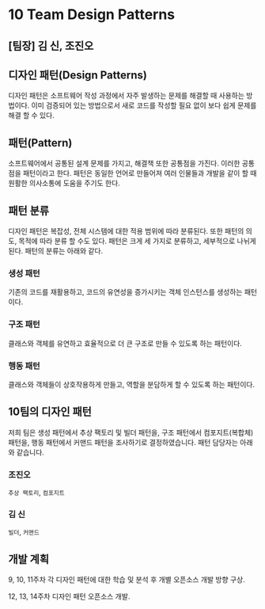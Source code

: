 # 10 Team Design Patterns
## [팀장] 김 신, 조진오

## 디자인 패턴(Design Patterns)
디자인 패턴은 소프트웨어 작성 과정에서 자주 발생하는 문제를 해결할 때 사용하는 방법이다. 
이미 검증되어 있는 방법으로서 새로 코드를 작성할 필요 없이 보다 쉽게 문제를 해결 할 수 있다.

## 패턴(Pattern)
소프트웨어에서 공통된 설계 문제를 가지고, 해결책 또한 공통점을 가진다. 이러한 공통점을 패턴이라고 한다.
패턴은 동일한 언어로 만들어져 여러 인물들과 개발을 같이 할 때 원활한 의사소통에 도움을 주기도 한다.

## 패턴 분류
디자인 패턴은 복잡성, 전체 시스템에 대한 적용 범위에 따라 분류된다. 또한 패턴의 의도, 목적에 따라 분류 할 수도 있다. 패턴은 크게 세 가지로 분류하고, 세부적으로 나뉘게 된다.
패턴의 분류는 아래와 같다.
### 생성 패턴
기존의 코드를 재활용하고, 코드의 유연성을 증가시키는 객체 인스턴스를 생성하는 패턴이다.
### 구조 패턴
클래스와 객체를 유연하고 효율적으로 더 큰 구조로 만들 수 있도록 하는 패턴이다.
### 행동 패턴
클래스와 객체들이 상호작용하게 만들고, 역할을 분담하게 할 수 있도록 하는 패턴이다.

## 10팀의 디자인 패턴
저희 팀은 생성 패턴에서 추상 팩토리 및 빌더 패턴을, 구조 패턴에서 컴포지트(복합체) 패턴을, 행동 패턴에서 커맨드 패턴을 조사하기로 결정하였습니다. 
패턴 담당자는 아래와 같습니다.
### 조진오
```추상 팩토리```, ```컴포지트```
### 김 신
```빌더```, ```커맨드```

## 개발 계획
9, 10, 11주차 각 디자인 패턴에 대한 학습 및 분석 후 개별 오픈소스 개발 방향 구상.

12, 13, 14주차 디자인 패턴 오픈소스 개발.